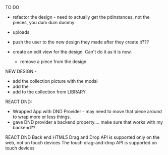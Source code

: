 TO DO
- refactor the design - need to actually get the pdinstances, not the pieces, you dum dum dummy

- uploads

- push the user to the new design they made after they create it???

- create an edit view for the design. Can't do it as it is now. 
    - remove a piece from the design

NEW DESIGN - 
- add the collection picture with the modal 
- add the 
- add to the collection from LIBRARY



REACT DND:

- Wrapped App with DND Provider - may need to move that piece around to wrap more or less things. 
- gave DND provider a backend property.... make sure that works with my backend??

REACT DND Back end
HTML5 Drag and Drop API is supported only on the web, not on touch devices
The touch drag-and-drop API is supported on touch devices







